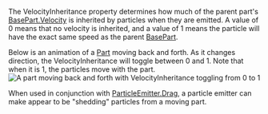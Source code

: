 The VelocityInheritance property determines how much of the parent part's
[BasePart.Velocity](https://create.roblox.com/docs/reference/engine/classes/BasePart#Velocity) is inherited by particles when they are emitted. A
value of 0 means that no velocity is inherited, and a value of 1 means the
particle will have the exact same speed as the parent [BasePart](https://create.roblox.com/docs/reference/engine/classes/BasePart).

Below is an animation of a [Part](https://create.roblox.com/docs/reference/engine/classes/Part) moving back and forth. As it changes
direction, the VelocityInheritance will toggle between 0 and 1. Note that
when it is 1, the particles move with the part.
![A part moving back and forth with VelocityInheritance toggling from 0 to 1][1]

When used in conjunction with [ParticleEmitter.Drag](https://create.roblox.com/docs/reference/engine/classes/ParticleEmitter#Drag), a particle emitter
can make appear to be "shedding" particles from a moving part.

[1]: https://prod.docsiteassets.roblox.com/assets/blt6b88061023429950/ParticleEmitter_VelocityInheritance.gif